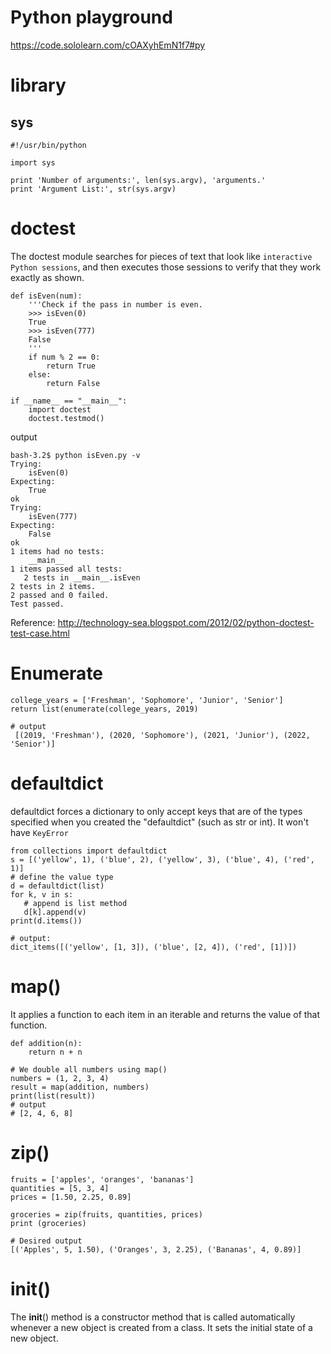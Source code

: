 # Python playground
https://code.sololearn.com/cOAXyhEmN1f7#py


# library
## sys
```
#!/usr/bin/python

import sys

print 'Number of arguments:', len(sys.argv), 'arguments.'
print 'Argument List:', str(sys.argv)
```

# doctest
The doctest module searches for pieces of text that look like `interactive Python sessions`, 
and then executes those sessions to verify that they work exactly as shown.

```
def isEven(num):
    '''Check if the pass in number is even.
    >>> isEven(0)
    True
    >>> isEven(777)
    False
    '''
    if num % 2 == 0:
        return True
    else:
        return False
    
if __name__ == "__main__":
    import doctest
    doctest.testmod()
```

output
```
bash-3.2$ python isEven.py -v
Trying:
    isEven(0)
Expecting:
    True
ok
Trying:
    isEven(777)
Expecting:
    False
ok
1 items had no tests:
    __main__
1 items passed all tests:
   2 tests in __main__.isEven
2 tests in 2 items.
2 passed and 0 failed.
Test passed.
```
Reference: http://technology-sea.blogspot.com/2012/02/python-doctest-test-case.html

# Enumerate
```
college_years = ['Freshman', 'Sophomore', 'Junior', 'Senior']
return list(enumerate(college_years, 2019)

# output
 [(2019, 'Freshman'), (2020, 'Sophomore'), (2021, 'Junior'), (2022, 'Senior')] 
 ```

 # defaultdict
 defaultdict forces a dictionary to only accept keys that are of the types specified when you created the "defaultdict" (such as str or int).
 It won't have `KeyError`

 ```
from collections import defaultdict
s = [('yellow', 1), ('blue', 2), ('yellow', 3), ('blue', 4), ('red', 1)]
# define the value type
d = defaultdict(list)
for k, v in s:
    # append is list method
    d[k].append(v)
print(d.items())

# output: 
dict_items([('yellow', [1, 3]), ('blue', [2, 4]), ('red', [1])])
```

# map()
It applies a function to each item in an iterable and returns the value of that function.
```
def addition(n): 
    return n + n 
  
# We double all numbers using map() 
numbers = (1, 2, 3, 4) 
result = map(addition, numbers) 
print(list(result)) 
# output
# [2, 4, 6, 8]
```

# zip()
```
fruits = ['apples', 'oranges', 'bananas']
quantities = [5, 3, 4]
prices = [1.50, 2.25, 0.89]

groceries = zip(fruits, quantities, prices)
print (groceries)

# Desired output
[('Apples', 5, 1.50), ('Oranges', 3, 2.25), ('Bananas', 4, 0.89)]
```

#  __init__()
The __init__() method is a constructor method that is called automatically whenever a new object is created from a class. It sets the initial state of a new object.